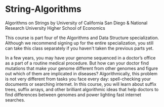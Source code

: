 # String-Algorithms
Algorithms on Strings by University of California San Diego &amp; National Research University Higher School of Economics

This course is part four of the Algorithms and Data Structure specialization. Although we recommend signing up for the entire specialization, you still can take this class separately if you haven't taken the previous parts yet.

In a few years, you may have your genome sequenced in a doctor’s office as a part of a routine medical procedure. But how can your doctor find mutations that make your genome different from other genomes and figure out which of them are implicated in diseases? Algorithmically, this problem is not very different from tasks you face every day: spell-checking your documents or searching internet. In this course, you will learn about suffix trees, suffix arrays, and other brilliant algorithmic ideas that help doctors to find differences between genomes and power lighting fast internet searches.
